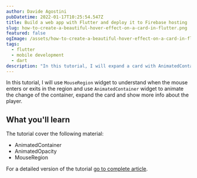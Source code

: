 ```yaml
---
author: Davide Agostini
pubDatetime: 2022-01-17T10:25:54.547Z
title: Build a web app with Flutter and deploy it to Firebase hosting
slug: how-to-create-a-beautiful-hover-effect-on-a-card-in-flutter.png
featured: false
ogImage: /assets/how-to-create-a-beautiful-hover-effect-on-a-card-in-flutter.png
tags:
  - flutter
  - mobile development
  - dart
description: "In this tutorial, I will expand a card with AnimatedContainer to make it look better."
---
```


In this tutorial, I will use `MouseRegion` widget to understand when the mouse enters or exits in the region and use `AnimatedContainer` widget to animate the change of the container, expand the card and show more info about the player.

## What you'll learn

The tutorial cover the following material:

- AnimatedContainer
- AnimatedOpacity
- MouseRegion

For a detailed version of the tutorial [go to complete article](https://levelup.gitconnected.com/how-to-create-a-beautiful-hover-effect-on-a-card-in-flutter-f82a2958e235).
